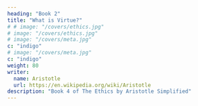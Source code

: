 ```yaml
---
heading: "Book 2"
title: "What is Virtue?"
# # image: "/covers/ethics.jpg"
# image: "/covers/ethics.jpg"
# image: "/covers/meta.jpg"
c: "indigo"
# image: "/covers/meta.jpg"
c: "indigo"
weight: 80
writer:
  name: Aristotle
  url: https://en.wikipedia.org/wiki/Aristotle
description: "Book 4 of The Ethics by Aristotle Simplified"
---
```

